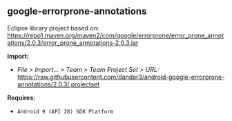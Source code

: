 ## google-errorprone-annotations

Eclipse library project based on:<br/>
https://repo1.maven.org/maven2/com/google/errorprone/error_prone_annotations/2.0.3/error_prone_annotations-2.0.3.jar

**Import:**
- _File > Import... > Team > Team Project Set > URL:_<br/>
  https://raw.githubusercontent.com/dandar3/android-google-errorprone-annotations/2.0.3/.projectset

**Requires:**
- `Android 9 (API 28) SDK Platform`